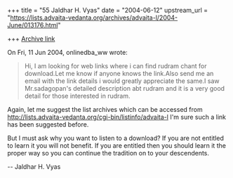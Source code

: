 +++
title = "55 Jaldhar H. Vyas"
date = "2004-06-12"
upstream_url = "https://lists.advaita-vedanta.org/archives/advaita-l/2004-June/013176.html"

+++
[Archive link](https://lists.advaita-vedanta.org/archives/advaita-l/2004-June/013176.html)

On Fri, 11 Jun 2004, onlinedba_ww wrote:

> Hi, I am looking for web links where i can find rudram chant for
> download.Let me know if anyone knows the link.Also send me an email with
> the link details i would greatly appreciate the same.I saw
> Mr.sadagopan's detailed description abt rudram and it is a very good
> detail for those interested in rudram.

Again, let me suggest the list archives which can be accessed from
http://lists.advaita-vedanta.org/cgi-bin/listinfo/advaita-l  I'm sure such
a link has been suggested before.

But I must ask why you want to listen to a download?  If you are not
entitled to learn it you will not benefit.  If you are entitled then you
should learn it the proper way so you can continue the tradition on to
your descendents.

-- 
Jaldhar H. Vyas <jaldhar at braincells.com>

